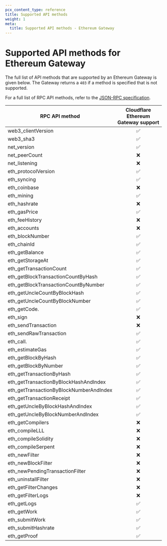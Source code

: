 ```yaml
---
pcx_content_type: reference
title: Supported API methods
weight: 1
meta:
  title: Supported API methods - Ethereum Gateway
---
```


# Supported API methods for Ethereum Gateway

The full list of API methods that are supported by an Ethereum Gateway
is given below. The Gateway returns a `403` if a method is specified that is not
supported.

For a full list of RPC API methods, refer to the [JSON-RPC specification](https://github.com/ethereum/execution-apis).

| RPC API method                          | Cloudflare Ethereum Gateway support |
| --------------------------------------- | :---------------------------------: |
| web3_clientVersion                      |                 ✅                  |
| web3_sha3                               |                 ✅                  |
| net_version                             |                 ✅                  |
| net_peerCount                           |                 ❌                  |
| net_listening                           |                 ❌                  |
| eth_protocolVersion                     |                 ✅                  |
| eth_syncing                             |                 ✅                  |
| eth_coinbase                            |                 ❌                  |
| eth_mining                              |                 ✅                  |
| eth_hashrate                            |                 ❌                  |
| eth_gasPrice                            |                 ✅                  |
| eth_feeHistory                          |                 ❌                  |
| eth_accounts                            |                 ❌                  |
| eth_blockNumber                         |                 ✅                  |
| eth_chainId                             |                 ✅                  |
| eth_getBalance                          |                 ✅                  |
| eth_getStorageAt                        |                 ✅                  |
| eth_getTransactionCount                 |                 ✅                  |
| eth_getBlockTransactionCountByHash      |                 ✅                  |
| eth_getBlockTransactionCountByNumber    |                 ✅                  |
| eth_getUncleCountByBlockHash            |                 ✅                  |
| eth_getUncleCountByBlockNumber          |                 ✅                  |
| eth_getCode.                            |                 ✅                  |
| eth_sign                                |                 ❌                  |
| eth_sendTransaction                     |                 ❌                  |
| eth_sendRawTransaction                  |                 ✅                  |
| eth_call.                               |                 ✅                  |
| eth_estimateGas                         |                 ✅                  |
| eth_getBlockByHash                      |                 ✅                  |
| eth_getBlockByNumber                    |                 ✅                  |
| eth_getTransactionByHash                |                 ✅                  |
| eth_getTransactionByBlockHashAndIndex   |                 ✅                  |
| eth_getTransactionByBlockNumberAndIndex |                 ✅                  |
| eth_getTransactionReceipt               |                 ✅                  |
| eth_getUncleByBlockHashAndIndex         |                 ✅                  |
| eth_getUncleByBlockNumberAndIndex       |                 ✅                  |
| eth_getCompilers                        |                 ❌                  |
| eth_compileLLL                          |                 ❌                  |
| eth_compileSolidity                     |                 ❌                  |
| eth_compileSerpent                      |                 ❌                  |
| eth_newFilter                           |                 ❌                  |
| eth_newBlockFilter                      |                 ❌                  |
| eth_newPendingTransactionFilter         |                 ❌                  |
| eth_uninstallFilter                     |                 ❌                  |
| eth_getFilterChanges                    |                 ❌                  |
| eth_getFilterLogs                       |                 ❌                  |
| eth_getLogs                             |                 ✅                  |
| eth_getWork                             |                 ✅                  |
| eth_submitWork                          |                 ✅                  |
| eth_submitHashrate                      |                 ✅                  |
| eth_getProof                            |                 ✅                  |

